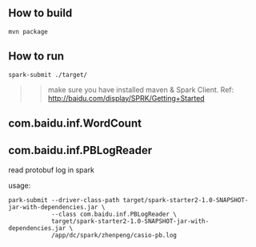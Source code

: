 ## How to build

    mvn package

## How to run

    spark-submit ./target/

>> make sure you have installed maven & Spark Client. 
>> Ref: http://baidu.com/display/SPRK/Getting+Started

## com.baidu.inf.WordCount

## com.baidu.inf.PBLogReader

read protobuf log in spark

usage: 

```
park-submit --driver-class-path target/spark-starter2-1.0-SNAPSHOT-jar-with-dependencies.jar \
            --class com.baidu.inf.PBLogReader \
            target/spark-starter2-1.0-SNAPSHOT-jar-with-dependencies.jar \
            /app/dc/spark/zhenpeng/casio-pb.log
```

